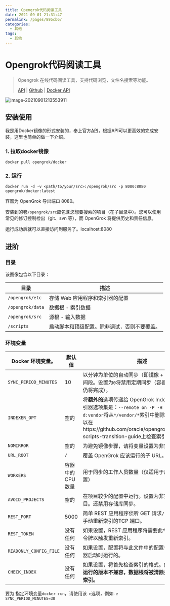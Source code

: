 ```yaml
---
title: Opengrok代码阅读工具
date: 2021-09-01 21:31:47
permalink: /pages/895cb6/
categories:
  - 其他
tags:
  - 其他
---
```


# Opengrok代码阅读工具

>  Opengrok 在线代码阅读工具，支持代码浏览，文件名搜索等功能。
>
> [API](https://oracle.github.io/opengrok/) | [Github](https://github.com/oracle/opengrok) | [Docker API](https://hub.docker.com/r/opengrok/docker/) 

![image-20210901213553911](https://cdn.jsdelivr.net/gh/guoshunfa/files/blog/202109111304577.png)

## 安装使用

我是用Docker镜像的形式安装的，奉上官方[API](https://hub.docker.com/r/opengrok/docker/)，根据API可以更高效的完成安装，这里也简单的做一下介绍。

### 1. 拉取docker镜像

```shell
docker pull opengrok/docker
```

### 2. 运行

```shell
docker run -d -v <path/to/your/src>:/opengrok/src -p 8080:8080 opengrok/docker:latest
```

容器为 OpenGrok 导出端口 8080。

安装到的卷`/opengrok/src`应包含您想要搜索的项目（在子目录中）。您可以使用常见的修订控制检出（git、svn 等），而 OpenGrok 将提供历史和责任信息。

运行成功后就可以直接访问到服务了。localhost:8080

## 进阶

### 目录

该图像包含以下目录：

| 目录             | 描述                                         |
| ---------------- | -------------------------------------------- |
| `/opengrok/etc`  | 存储 Web 应用程序和索引器的配置              |
| `/opengrok/data` | 数据根 - 索引数据                            |
| `/opengrok/src`  | 源根 - 输入数据                              |
| `/scripts`       | 启动脚本和顶级配置。除非调试，否则不要覆盖。 |

### 环境变量

| Docker 环境变量。      | 默认值            | 描述                                                         |
| ---------------------- | ----------------- | ------------------------------------------------------------ |
| `SYNC_PERIOD_MINUTES`  | 10                | 以分钟为单位的自动同步（即镜像 + 重新索引）的时间段。设置为`0`将禁用定期同步（容器启动后的同步仍将完成）。 |
| `INDEXER_OPT`          | 空的              | 将**额外的**选项传递给 OpenGrok Indexer。默认的索引器选项集是：`--remote on -P -H -W`。例如，`-i d:vendor`将从`*/vendor/*`索引中删除所有文件。您可以在https://github.com/oracle/opengrok/wiki/Python-scripts-transition-guide上检查索引器选项 |
| `NOMIRROR`             | 空的              | 为避免镜像步骤，请将变量设置为非空值。                       |
| `URL_ROOT`             | `/`               | 覆盖 OpenGrok 应该运行的子 URL。                             |
| `WORKERS`              | 容器中的 CPU 数量 | 用于同步的工作人员数量（仅适用于启用项目的设置）             |
| `AVOID_PROJECTS`       | 空的              | 在项目较少的配置中运行。设置为非空值会禁用项目。还禁用存储库同步。 |
| `REST_PORT`            | 5000              | 简单 REST 应用程序侦听 GET 请求`/reindex`以触发手动重新索引的TCP 端口。 |
| `REST_TOKEN`           | 没有任何          | 如果设置，REST 应用程序将需要此令牌作为不记名令牌以触发重新索引。 |
| `READONLY_CONFIG_FILE` | 没有任何          | 如果设置，配置将与此文件中的配置合并。这是在容器启动时运行的。 |
| `CHECK_INDEX`          | 没有任何          | 如果设置，将首先检查索引的格式。**如果索引与当前运行的版本不兼容，数据根将被清除并从头开始重新索引。** |

要为 指定环境变量`docker run`，请使用该`-e`选项，例如`-e SYNC_PERIOD_MINUTES=30`
